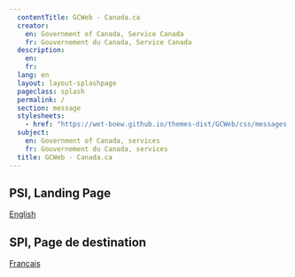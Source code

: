 ```yaml
---
  contentTitle: GCWeb - Canada.ca
  creator:
    en: Government of Canada, Service Canada
    fr: Gouvernement du Canada, Service Canada
  description:
    en:
    fr:
  lang: en
  layout: layout-splashpage
  pageclass: splash
  permalink: /
  section: message
  stylesheets:
    - href: "https://wet-boew.github.io/themes-dist/GCWeb/css/messages.min.css"
  subject:
    en: Government of Canada, services
    fr: Gouvernement du Canada, services
  title: GCWeb - Canada.ca
---
```


<div class="row">
	<section class="col-xs-6 text-right">
		<h2 class="wb-inv">PSI, Landing Page</h2>
		<p><a href="/en/" class="btn btn-primary">English</a></p>
	</section>
	<section class="col-xs-6" lang="fr">
		<h2 class="wb-inv">SPI, Page de destination</h2>
		<p><a href="/fr/" class="btn btn-primary">Français</a></p>
	</section>
</div>
